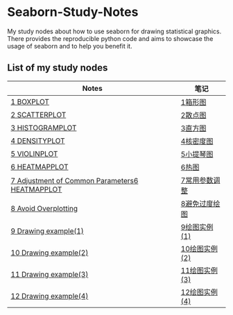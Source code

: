 # Seaborn-Study-Notes
My study nodes about how to use seaborn for drawing statistical graphics.  
There provides the reproducible python code and aims to showcase the usage of seaborn and to help you benefit it.
## List of my study nodes
|Notes|笔记|
|------|------|
|[1 BOXPLOT](./sources/1%20%E7%AE%B1%E5%BD%A2%E5%9B%BEBOXPLOT.ipynb)|[1箱形图](https://blog.csdn.net/LuohenYJ/article/details/90677918)
|[2 SCATTERPLOT](./sources/2%20%E6%95%A3%E7%82%B9%E5%9B%BESCATTERPLOT.ipynb)|[2散点图](https://blog.csdn.net/LuohenYJ/article/details/90698499)
|[3 HISTOGRAMPLOT](./sources/3%20%E7%9B%B4%E6%96%B9%E5%9B%BEHISTOGRAMPLOT.ipynb)|[3直方图](https://blog.csdn.net/LuohenYJ/article/details/90704424)
|[4 DENSITYPLOT](./sources/4%20%E6%A0%B8%E5%AF%86%E5%BA%A6%E5%9B%BEDENSITYPLOT.ipynb)|[4核密度图](https://blog.csdn.net/LuohenYJ/article/details/90711712)
|[5 VIOLINPLOT](./sources/5%20%E5%B0%8F%E6%8F%90%E7%90%B4%E5%9B%BEVIOLINPLOT.ipynb)|[5小提琴图](https://blog.csdn.net/LuohenYJ/article/details/90715644)
|[6 HEATMAPPLOT](./sources/6%20%E7%83%AD%E5%9B%BEHEATMAPPLOT.ipynb)|[6热图](https://blog.csdn.net/LuohenYJ/article/details/90719830)
|[7 Adjustment of Common Parameters6 HEATMAPPLOT](./sources/7%20%E5%B8%B8%E7%94%A8%E5%8F%82%E6%95%B0%E8%B0%83%E6%95%B4Adjustment%20of%20Common%20Parameters.ipynb)|[7常用参数调整](https://blog.csdn.net/LuohenYJ/article/details/90729614)
|[8 Avoid Overplotting](./sources/8%20%E9%81%BF%E5%85%8D%E8%BF%87%E5%BA%A6%E7%BB%98%E5%9B%BEAvoid%20Overplotting.ipynb)|[8避免过度绘图](https://blog.csdn.net/LuohenYJ/article/details/90731214)
|[9 Drawing example(1)](./sources/9%20%E7%BB%98%E5%9B%BE%E5%AE%9E%E4%BE%8B(1)%20Drawing%20example(1).ipynb)|[9绘图实例(1)](https://blog.csdn.net/LuohenYJ/article/details/90901320)
|[10 Drawing example(2)](./sources/10%20%E7%BB%98%E5%9B%BE%E5%AE%9E%E4%BE%8B(2)%20Drawing%20example(2).ipynb)|[10绘图实例(2)](https://blog.csdn.net/LuohenYJ/article/details/90904890)
|[11 Drawing example(3)](./sources/11%20%E7%BB%98%E5%9B%BE%E5%AE%9E%E4%BE%8B(3)%20Drawing%20example(3).ipynb)|[11绘图实例(3)](https://blog.csdn.net/LuohenYJ/article/details/91044374)
|[12 Drawing example(4)](./sources/12%20%E7%BB%98%E5%9B%BE%E5%AE%9E%E4%BE%8B(4)%20Drawing%20example(4).ipynb)|[12绘图实例(4)](https://blog.csdn.net/LuohenYJ/article/details/91045940)
